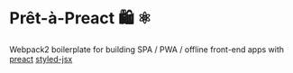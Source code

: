 # Prêt-à-Preact 🛍️ ⚛️

Webpack2 boilerplate for building SPA / PWA / offline front-end apps with [preact](https://github.com/developit/preact) [styled-jsx](https://github.com/zeit/styled-jsx)
